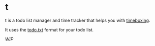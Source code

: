 # t

t is a todo list manager and time tracker that helps you with [timeboxing](https://en.wikipedia.org/wiki/Timeboxing).

It uses the [todo.txt](http://todotxt.org/) format for your todo list.

_WIP_
